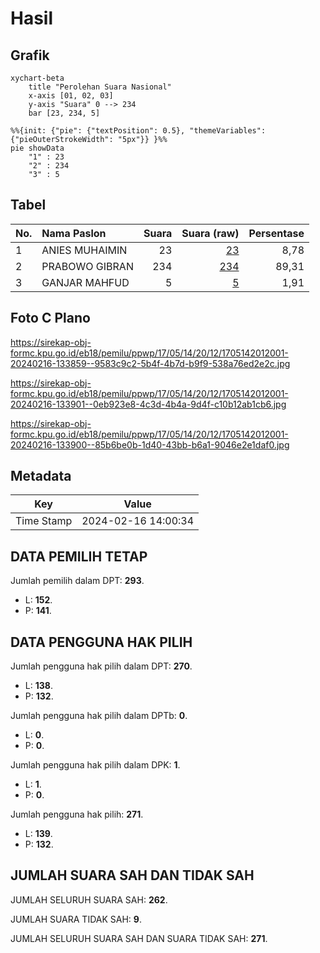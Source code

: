 # Hasil

## Grafik

```mermaid
xychart-beta
    title "Perolehan Suara Nasional"
    x-axis [01, 02, 03]
    y-axis "Suara" 0 --> 234
    bar [23, 234, 5]
```

```mermaid
%%{init: {"pie": {"textPosition": 0.5}, "themeVariables": {"pieOuterStrokeWidth": "5px"}} }%%
pie showData
    "1" : 23
    "2" : 234
    "3" : 5
```

## Tabel

| No. | Nama Paslon    | Suara | Suara (raw) | Persentase |
|:--- |:-------------- | -----:| -----------:| ----------:|
| 1   | ANIES MUHAIMIN | 23    | [23][p-1]   | 8,78       |
| 2   | PRABOWO GIBRAN | 234   | [234][p-2]  | 89,31      |
| 3   | GANJAR MAHFUD  | 5     | [5][p-3]    | 1,91       |


[p-1]: https://github.com/gigit-pemilu/pemilu-2024/blob/main/pilpres/hitung-suara/sub/17-bengkulu/sub/05-seluma/sub/14-ilir-talo/sub/2012-padang-batu/sub/001-tps/sub/paslon-1.txt
[p-2]: https://github.com/gigit-pemilu/pemilu-2024/blob/main/pilpres/hitung-suara/sub/17-bengkulu/sub/05-seluma/sub/14-ilir-talo/sub/2012-padang-batu/sub/001-tps/sub/paslon-2.txt
[p-3]: https://github.com/gigit-pemilu/pemilu-2024/blob/main/pilpres/hitung-suara/sub/17-bengkulu/sub/05-seluma/sub/14-ilir-talo/sub/2012-padang-batu/sub/001-tps/sub/paslon-3.txt

## Foto C Plano

https://sirekap-obj-formc.kpu.go.id/eb18/pemilu/ppwp/17/05/14/20/12/1705142012001-20240216-133859--9583c9c2-5b4f-4b7d-b9f9-538a76ed2e2c.jpg

https://sirekap-obj-formc.kpu.go.id/eb18/pemilu/ppwp/17/05/14/20/12/1705142012001-20240216-133901--0eb923e8-4c3d-4b4a-9d4f-c10b12ab1cb6.jpg

https://sirekap-obj-formc.kpu.go.id/eb18/pemilu/ppwp/17/05/14/20/12/1705142012001-20240216-133900--85b6be0b-1d40-43bb-b6a1-9046e2e1daf0.jpg


## Metadata

| Key        | Value               |
| ---------- | ------------------- |
| Time Stamp | 2024-02-16 14:00:34 |


## DATA PEMILIH TETAP

Jumlah pemilih dalam DPT: **293**.
 * L: **152**.
 * P: **141**.

## DATA PENGGUNA HAK PILIH

Jumlah pengguna hak pilih dalam DPT: **270**.
 * L: **138**.
 * P: **132**.

Jumlah pengguna hak pilih dalam DPTb: **0**.
 * L: **0**.
 * P: **0**.

Jumlah pengguna hak pilih dalam DPK: **1**.
 * L: **1**.
 * P: **0**.

Jumlah pengguna hak pilih: **271**.
 * L: **139**.
 * P: **132**.

## JUMLAH SUARA SAH DAN TIDAK SAH

JUMLAH SELURUH SUARA SAH: **262**.

JUMLAH SUARA TIDAK SAH: **9**.

JUMLAH SELURUH SUARA SAH DAN SUARA TIDAK SAH: **271**.


